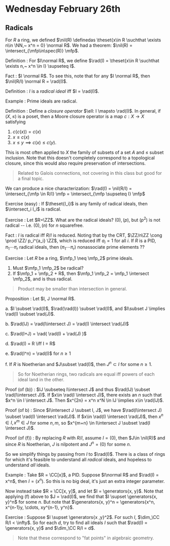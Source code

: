 # Wednesday February 26th

## Radicals

For $R$ a ring, we defined $\nil(R) \definedas \theset{x\in R \suchthat \exists n\in \NN,~ x^n = 0} \normal R$.
We had a theorem: $\nil(R) = \intersect_{\mfp\in\spec(R)} \mfp$.

Definition
: For $I\normal R$, we define $\rad(I) = \theset{x\in R \suchthat \exists n,~ x^n \in I} \supseteq I$.

Fact
: $I \normal R$.
  To see this, note that for any $I \normal R$, then $\nil(R/I) \normal R = \rad(I)$.

Definition
: $I$ is a *radical ideal* iff $I = \rad(I)$.


Example
: Prime ideals are radical.
  
Definition
: Define a *closure operator* $\ell: I \mapsto \rad(I)$.
  In general, if $(X, \leq)$ is a poset, then a Moore closure operator is a map $c: X\to X$ satisfying

  1. $c(c(x)) = c(x)$
  2. $x \leq c(x)$
  3. $x\leq y \implies c(x) \leq c(y)$.

This is most often applied to $X$ the family of subsets of a set $A$ and $\leq$ subset inclusion.
Note that this doesn't completely correspond to a topological closure, since this would also require preservation of intersections.

> Related to Galois connections, not covering in this class but good for a final topic.

We can produce a nice characterization: $\rad(I) = \nil(R/I) = \intersect_{\mfp \in R/I} \mfp = \intersect_{\mfp \supseteq I} \mfp$

Exercise (easy)
: If $\theset{I_i}$ is any family of radical ideals, then $\intersect_i I_i$ is radical.

Exercise
: Let $R=\ZZ$.
  What are the radical ideals? $(0), (p)$, but $(p^2)$ is not radical -- i.e. $(0), (n)$ for $n$ squarefree.

Fact
: $I$ is radical iff $R/I$ is reduced.
  Noting that by the CRT, $\ZZ/n\ZZ \cong \prod \ZZ/ p_i^{a_i} \ZZ$, which is reduced iff $a_i = 1$ for all $i$.
  If $R$ is a PID, $\pi_1 \cdots \pi_r$ radical ideals, then $(\pi_1 \cdots \pi_r)$ nonassociate prime elements ??

Exercise
: Let $R$ be a ring, $\mfp_1 \neq \mfp_2$ prime ideals.
  
  1. Must $\mfp_1 \mfp_2$ be radical?
  2. If $\mfp_1 + \mfp_2 + R$, then $\mfp_1 \mfp_2 = \mfp_1 \intersect \mfp_2$, and is thus radical.

> Product may be smaller than intersection in general.

Proposition
: Let $I, J \normal R$.

  a. $I \subset \rad(I)$, $\rad(\rad(I)) \subset \rad(I)$, and $I\subset J \implies \rad(I) \subset \rad(J)$.

  b. $\rad(IJ) = \rad(I\intersect J) = \rad(I) \intersect \rad(J)$

  c. $\rad(I+J) = \rad( \rad(I) + \rad(J) )$

  d. $\rad(I) = R \iff I = R$

  e. $\rad(I^n) = \rad(I)$ for $n\geq 1$

  f. If $R$ is Noetherian and $J\subset \rad(I)$, then $J^n \subset I$ for some $n\geq 1$.

> So for Noetherian rings, two radicals are equal iff powers of each ideal land in the other.

Proof (of (b))
: $IJ \subseteq I\intersect J$ and thus $\rad(IJ) \subset \rad(I\intersect J)$.
  If $x\in \rad(I \intersect J)$, there exists an $n$ such that $x^n \in I \intersect J$.
  Then $x^{2n} = x^n x^N \in IJ \implies x\in \rad(IJ)$.

Proof (of b)
: Since $I\intersect J \subset I, J$, we have $\rad(I\intersect J) \subset \rad(I) \intersect \rad(J)$.
  If $x\in \rad(I) \intersect \rad(J)$, then $x^n\in I, x^m \in J$ for some $n, m$, so $x^{m+n} \in I\intersect J \subset \rad(I \intersect J)$.

Proof (of (f))
: By replacing $R$ with $R/I$, assume $I = (0)$, then $J\in \nil(R)$ and since $R$ is Noetherian, $J$ is nilpotent and $J^n=(0)$ for some $n$.

So we simplify things by passing from $I$ to $\rad(I)$. 
There is a class of rings for which it's feasible to understand all *radical* ideals, and hopeless to understand *all* ideals.

Example
: Take $R = \CC[x]$, a PID.
  Suppose $I\normal R$ and $\rad(I) = x^n$, then $I = (x^n)$.
  So this is no big deal, it's just an extra integer parameter.

  Now instead take $R = \CC[x, y]$, and let $I = \generators{x, y}$.
  Note that applying (f) above to $J = \rad(I)$, we find that $I \supset \generators{x, y}^n$ for some $n$.
  But note that $\generators{x, y}^n = \generators{x^n, x^{n-1}y, \cdots, xy^{n-1}, y^n}$.

Exercise
: Suppose $I \supset \generators{x ,y}^2$.
  For such $I$, $\dim_\CC R/I < \infty$.
  So for each $d$, try to find all ideals $I$ such that $\rad(I) = \generators{x, y}$ and $\dim_\CC R/I = d$.

> Note that these correspond to "fat points" in algebraic geometry.
